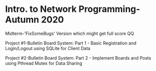 # Intro. to Network Programming-Autumn 2020
Midterm-'FixSomeBugs' Version which might get full score QQ

Project #1-Bulletin Board System: Part 1 - Basic Registration and Login/Logout using SQLite for Client Data

Project #2-Bulletin Board System: Part 2 - Implement Boards and Posts using Pthread Mutex for Data Sharing
